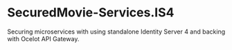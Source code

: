 # SecuredMovie-Services.IS4
Securing microservices with using standalone Identity Server 4 and backing with Ocelot API Gateway. 
